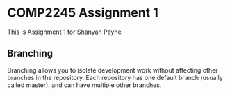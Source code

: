 # COMP2245 Assignment 1

This is Assignment 1 for Shanyah Payne

## Branching
Branching allows you to isolate development work without
affecting other branches in the repository. Each repository
has one default branch (usually called master), and can have
multiple other branches.
